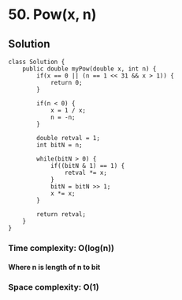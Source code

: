# 50. Pow(x, n)
## Solution
```
class Solution {
    public double myPow(double x, int n) {
        if(x == 0 || (n == 1 << 31 && x > 1)) {
    		return 0;
    	}
    	
    	if(n < 0) {
    		x = 1 / x;
    		n = -n;
    	}
    	
    	double retval = 1;
    	int bitN = n;
    	
    	while(bitN > 0) {
    		if((bitN & 1) == 1) {
    			retval *= x;
    		}
    		bitN = bitN >> 1;
    		x *= x;
    	}
    	
		return retval;
    }
}
```
### Time complexity: O(log(n))
#### Where n is length of n to bit
### Space complexity: O(1)
